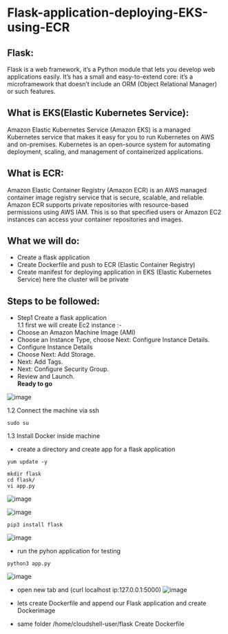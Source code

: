 # Flask-application-deploying-EKS-using-ECR


## Flask:
Flask is a web framework, it’s a Python module that lets you develop web applications easily. It’s has a small and easy-to-extend core: it’s a microframework that doesn’t include an ORM (Object Relational Manager) or such features.

## What is EKS(Elastic Kubernetes Service):
Amazon Elastic Kubernetes Service (Amazon EKS) is a managed Kubernetes service that makes it easy for you to run Kubernetes on AWS and on-premises. Kubernetes is an open-source system for automating deployment, scaling, and management of containerized applications.

## What is ECR:
Amazon Elastic Container Registry (Amazon ECR) is an AWS managed container image registry service that is secure, scalable, and reliable. Amazon ECR supports private repositories with resource-based permissions using AWS IAM. This is so that specified users or Amazon EC2 instances can access your container repositories and images.

## What we will do:
- Create a flask application 
- Create Dockerfile and push to ECR (Elastic Container Registry)
- Create manifest for deploying application in EKS (Elastic Kubernetes Service) here the cluster will be private 

## Steps to be followed:
- Step1 Create a flask application <br>
1.1 first we will create Ec2 instance :- 
- Choose an Amazon Machine Image (AMI)
- Choose an Instance Type, choose Next: Configure Instance Details.
- Configure Instance Details
- Choose Next: Add Storage.
- Next: Add Tags.
- Next: Configure Security Group.
- Review and Launch.<br>
<b> Ready to go </b>

![image](https://user-images.githubusercontent.com/63963025/167152381-3eb0b21d-7a17-4f26-894c-d56a10ad29f2.png)

1.2 Connect the machine via ssh 

```
sudo su 
```
1.3 Install Docker inside machine 

- create a directory and create app for a flask application 
```
yum update -y 
```
```
mkdir flask
cd flask/
vi app.py
```
![image](https://user-images.githubusercontent.com/63963025/167089349-a55a8525-f3ac-44be-ba99-0b60496e3b62.png)

![image](https://user-images.githubusercontent.com/63963025/167089449-75e3eac9-8468-4cb2-9a83-e35dcb78afdb.png)
```
pip3 install flask 
```
![image](https://user-images.githubusercontent.com/63963025/167089636-89348f79-ff88-4f7e-bb0d-cf12098c785f.png)

- run the pyhon application for testing 
```
python3 app.py
```
![image](https://user-images.githubusercontent.com/63963025/167090424-82501564-dcbd-4e58-9a4f-ddd61c7fee3c.png)

- open new tab and (curl localhost ip:127.0.0.1:5000)
![image](https://user-images.githubusercontent.com/63963025/167090570-5dc43815-d532-49b2-981a-50984811f708.png)

- lets create Dockerfile and append our Flask application and create Dockerimage

- same folder /home/cloudshell-user/flask Create Dockerfile




